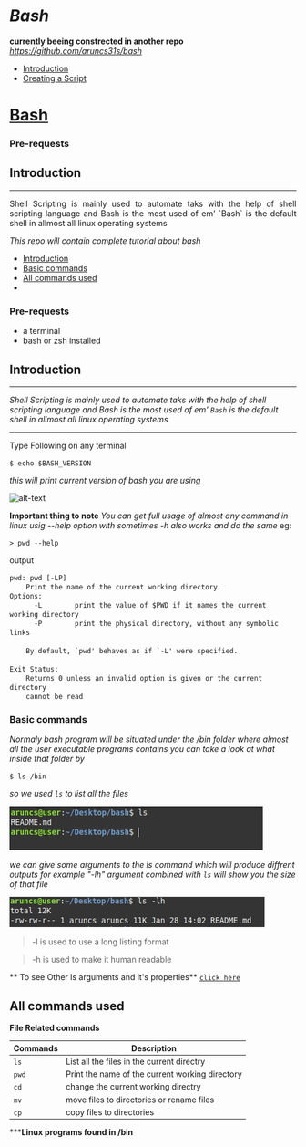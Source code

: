# *Bash* 
**currently beeing constrected in another repo**
*https://github.com/aruncs31s/bash*
- [Introduction](#introduction)
- [Creating a Script]()


# [Bash]()

### Pre-requests



## Introduction

--- 
<p align=justify>
    Shell Scripting is mainly used to automate taks with the help of shell scripting language and Bash is the most used of em' `Bash` is the default shell in allmost all linux operating systems 

</p>


_This repo will contain complete tutorial about bash_

- [Introduction](#introduction)
- [Basic commands](#basic-commands)
- [All commands used](#all-commands-used)
-

### Pre-requests

- a terminal
- bash or zsh installed

## Introduction

---

_Shell Scripting is mainly used to automate taks with the help of shell scripting language and Bash is the most used of em' `Bash` is the default shell in allmost all linux operating systems_

---

Type Following on any terminal

```
$ echo $BASH_VERSION

```

_this will print current version of bash you are using_

![alt-text](https://github.com/aruncs31s/ethical-hacking/blob/main/images/bash_version.png?raw=true)

**Important thing to note** _You can get full usage of almost any command in linux usig --help option with_ _sometimes -h also works and do the same_
eg:

```
> pwd --help
```

output

```
pwd: pwd [-LP]
    Print the name of the current working directory.                                                                                                            Options:
      -L        print the value of $PWD if it names the current working directory
      -P        print the physical directory, without any symbolic links

    By default, `pwd' behaves as if `-L' were specified.
                                                                                  Exit Status:
    Returns 0 unless an invalid option is given or the current directory
    cannot be read
```

### Basic commands

_Normaly bash program will be situated under the /bin folder where almost all the user executable programs contains you can take a look at what inside that folder by_

```
$ ls /bin
```

_so we used `ls` to list all the files_

![ls](https://github.com/aruncs31s/bash/blob/main/images/ls.png?raw=ture)

*we can give some arguments to the ls command which will produce diffrent outputs*
*for example "-lh" argument combined with `ls` will show you the size of that file*

![](https://github.com/aruncs31s/bash/blob/main/images/ls%20-lh.png?raw=true)

> -l is used to use a long listing format

> -h is used to make it human readable 

** To see Other ls arguments and it's properties**  [`click here`]()






## **All commands used**

**File Related commands**

| Commands | Description                                     |
| -------- | ----------------------------------------------- |
| `ls`     | List all the files in the current directry      |
| `pwd`    | Print the name of the current working directory |
| `cd`     | change the current working directry             |
| `mv`| move files to directories or rename files|
|`cp`|copy files to directories |



*****Linux programs found in /bin**
